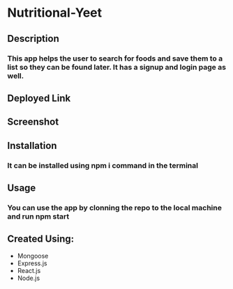 # Nutritional-Yeet

## Description

### This app helps the user to search for foods and save them to a list so they can be found later. It has a signup and login page as well.

## Deployed Link

## Screenshot

## Installation

### It can be installed using npm i command in the terminal

## Usage

### You can use the app by clonning the repo to the local machine and run npm start

## Created Using:

- Mongoose
- Express.js
- React.js
- Node.js
